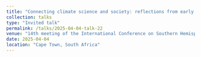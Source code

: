 ```yaml
---
title: "Connecting climate science and society: reflections from early and mid-career researchers at the World Climate Research Programme Open Science Conference 2023"
collection: talks
type: "Invited talk"
permalink: /talks/2025-04-04-talk-22
venue: "14th meeting of the International Conference on Southern Hemisphere Meteorology and Oceanography "
date: 2025-04-04
location: "Cape Town, South Africa"
---
```

